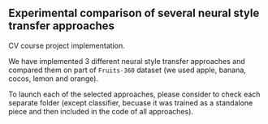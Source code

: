 ## Experimental comparison of several neural style transfer approaches
CV course project implementation.

We have implemented 3 different neural style transfer approaches and compared them on part of `Fruits-360` dataset (we used apple, banana, cocos, lemon and orange). 

To launch each of the selected approaches, please consider to check each separate folder (except classifier, becuase it was trained as a standalone piece and then included in the code of all approaches).
